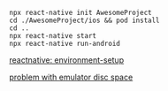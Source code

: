 ```
npx react-native init AwesomeProject
cd ./AwesomeProject/ios && pod install
cd ..
npx react-native start
npx react-native run-android
```
[reactnative: environment-setup](https://reactnative.dev/docs/environment-setup)

[problem with emulator disc space](https://developer.android.com/studio/run/managing-avds.html)


